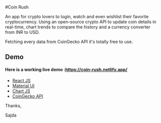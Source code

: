 #Coin Rush

An app for crypto lovers to login, watch and even wishlist their favorite cryptocurrency. Using an open-source crypto API to update coin details in real-time, chart trends to compare the history and a currency converter from INR to USD.


Fetching every data from  CoinGecko API it's totally free to use.

## Demo
#### Here is a working live demo :https://coin-rush.netlify.app/


- [React JS](https://reactjs.org/)
- [Material UI](https://v4.mui.com/)
- [Chart JS](https://reactchartjs.github.io/react-chartjs-2/#/)
- [CoinGecko API](https://www.coingecko.com/)


Thanks,


Sajda
